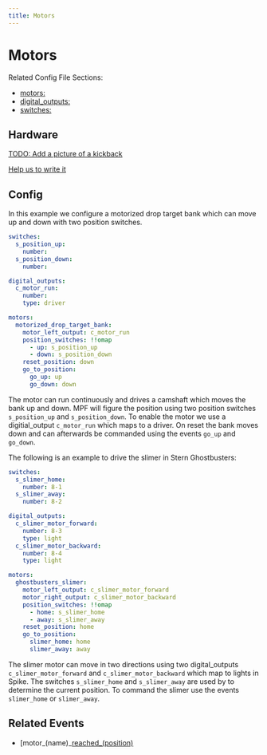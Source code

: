 ```yaml
---
title: Motors
---
```


# Motors


Related Config File Sections:

* [motors:](../config/motors.md)
* [digital_outputs:](../config/digital_outputs.md)
* [switches:](../config/switches.md)

## Hardware

[TODO: Add a picture of a kickback](../about/help.md)

[Help us to write it](../about/help.md)

## Config

In this example we configure a motorized drop target bank which can move
up and down with two position switches.

``` yaml
switches:
  s_position_up:
    number:
  s_position_down:
    number:

digital_outputs:
  c_motor_run:
    number:
    type: driver

motors:
  motorized_drop_target_bank:
    motor_left_output: c_motor_run
    position_switches: !!omap
      - up: s_position_up
      - down: s_position_down
    reset_position: down
    go_to_position:
      go_up: up
      go_down: down
```

The motor can run continuously and drives a camshaft which moves the
bank up and down. MPF will figure the position using two position
switches `s_position_up` and `s_position_down`.
To enable the motor we use a digitial_output `c_motor_run`
which maps to a driver. On reset the bank moves down and can afterwards
be commanded using the events `go_up` and
`go_down`.

The following is an example to drive the slimer in Stern Ghostbusters:

``` yaml
switches:
  s_slimer_home:
    number: 8-1
  s_slimer_away:
    number: 8-2

digital_outputs:
  c_slimer_motor_forward:
    number: 8-3
    type: light
  c_slimer_motor_backward:
    number: 8-4
    type: light

motors:
  ghostbusters_slimer:
    motor_left_output: c_slimer_motor_forward
    motor_right_output: c_slimer_motor_backward
    position_switches: !!omap
      - home: s_slimer_home
      - away: s_slimer_away
    reset_position: home
    go_to_position:
      slimer_home: home
      slimer_away: away
```

The slimer motor can move in two directions using two digital_outputs
`c_slimer_motor_forward` and
`c_slimer_motor_backward` which map to lights in Spike. The
switches `s_slimer_home` and `s_slimer_away` are
used by to determine the current position. To command the slimer use the
events `slimer_home` or `slimer_away`.

## Related Events

* [motor_(name)\_[reached_(position)](../events/motor_motor_reached_position.md)
